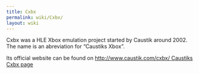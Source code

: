 ```yaml
---
title: Cxbx
permalink: wiki/Cxbx/
layout: wiki
---
```


Cxbx was a HLE Xbox emulation project started by Caustik around 2002.
The name is an abreviation for “Caustiks Xbox”.

Its official website can be found on [http://www.caustik.com/cxbx/
Caustiks Cxbx
page](http://www.caustik.com/cxbx/_Caustiks_Cxbx_page "wikilink")
